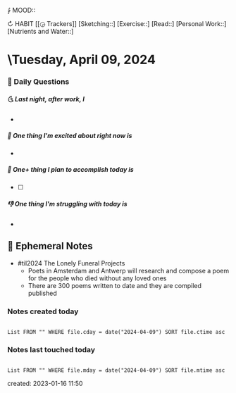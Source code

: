 ⨑ MOOD::

↻ HABIT [[◶ Trackers]]
[Sketching::]
[Exercise::]
[Read::]
[Personal Work::]
[Nutrients and Water::]

# \Tuesday, April 09, 2024

### 📅 Daily Questions

##### 🌜 Last night, after work, I

-

##### 🙌 One thing I'm excited about right now is

-

##### 🚀 One+ thing I plan to accomplish today is

- [ ]

##### 👎 One thing I'm struggling with today is

-

## 📝 Ephemeral Notes

- #til2024 The Lonely Funeral Projects
	- Poets in Amsterdam and Antwerp will research and compose a poem for the people who died without any loved ones 
	- There are 300 poems written to date and they are compiled published

### Notes created today

```dataview

List FROM "" WHERE file.cday = date("2024-04-09") SORT file.ctime asc

```

### Notes last touched today

```dataview

List FROM "" WHERE file.mday = date("2024-04-09") SORT file.mtime asc

```

created: 2023-01-16 11:50
